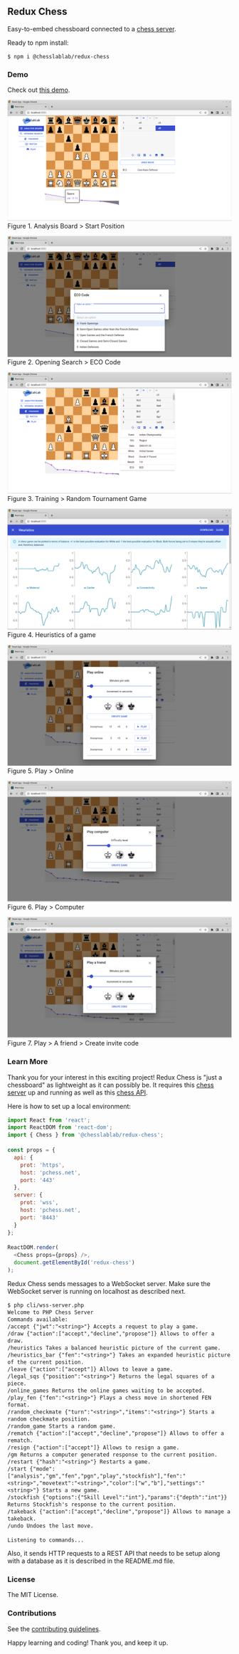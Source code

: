 ## Redux Chess

Easy-to-embed chessboard connected to a [chess server](https://github.com/chesslablab/chess-server).

Ready to npm install:

```
$ npm i @chesslablab/redux-chess
```

### Demo

Check out [this demo](https://www.chesslablab.com/).

![Figure 1](/src/assets/img/docs/figure-01.png)
Figure 1. Analysis Board > Start Position

![Figure 2](/src/assets/img/docs/figure-02.png)
Figure 2. Opening Search > ECO Code

![Figure 3](/src/assets/img/docs/figure-03.png)
Figure 3. Training > Random Tournament Game

![Figure 4](/src/assets/img/docs/figure-04.png)
Figure 4. Heuristics of a game

![Figure 5](/src/assets/img/docs/figure-05.png)
Figure 5. Play > Online

![Figure 6](/src/assets/img/docs/figure-06.png)
Figure 6. Play > Computer

![Figure 7](/src/assets/img/docs/figure-07.png)
Figure 7. Play > A friend > Create invite code

### Learn More

Thank you for your interest in this exciting project! Redux Chess is "just a chessboard" as lightweight as it can possibly be. It requires this [chess server](https://github.com/chesslablab/chess-server) up and running as well as this [chess API](https://github.com/chesslablab/chess-api).

Here is how to set up a local environment:

```js
import React from 'react';
import ReactDOM from 'react-dom';
import { Chess } from '@chesslablab/redux-chess';

const props = {
  api: {
    prot: 'https',
    host: 'pchess.net',
    port: '443'
  },
  server: {
    prot: 'wss',
    host: 'pchess.net',
    port: '8443'
  }
};

ReactDOM.render(
  <Chess props={props} />,
  document.getElementById('redux-chess')
);
```

Redux Chess sends messages to a WebSocket server. Make sure the WebSocket server is running on localhost as described next.

```
$ php cli/wss-server.php
Welcome to PHP Chess Server
Commands available:
/accept {"jwt":"<string>"} Accepts a request to play a game.
/draw {"action":["accept","decline","propose"]} Allows to offer a draw.
/heuristics Takes a balanced heuristic picture of the current game.
/heuristics_bar {"fen":"<string>"} Takes an expanded heuristic picture of the current position.
/leave {"action":["accept"]} Allows to leave a game.
/legal_sqs {"position":"<string>"} Returns the legal squares of a piece.
/online_games Returns the online games waiting to be accepted.
/play_fen {"fen":"<string>"} Plays a chess move in shortened FEN format.
/random_checkmate {"turn":"<string>","items":"<string>"} Starts a random checkmate position.
/random_game Starts a random game.
/rematch {"action":["accept","decline","propose"]} Allows to offer a rematch.
/resign {"action":["accept"]} Allows to resign a game.
/gm Returns a computer generated response to the current position.
/restart {"hash":"<string>"} Restarts a game.
/start {"mode":["analysis","gm","fen","pgn","play","stockfish"],"fen":"<string>","movetext":"<string>","color":["w","b"],"settings":"<string>"} Starts a new game.
/stockfish {"options":{"Skill Level":"int"},"params":{"depth":"int"}} Returns Stockfish's response to the current position.
/takeback {"action":["accept","decline","propose"]} Allows to manage a takeback.
/undo Undoes the last move.

Listening to commands...
```

Also, it sends HTTP requests to a REST API that needs to be setup along with a database as it is described in the README.md file.

### License

The MIT License.

### Contributions

See the [contributing guidelines](https://github.com/chesslablab/redux-chess/blob/master/CONTRIBUTING.md).

Happy learning and coding! Thank you, and keep it up.
